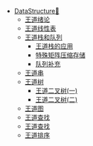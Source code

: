 - [DataStructure🎲](/cs408/DataStructure/)
  - [王道绪论](/cs408/DataStructure/王道绪论.md)
  - [王道线性表](/cs408/DataStructure/王道线性表.md)
  - [王道栈和队列](/cs408/DataStructure/王道栈和队列.md)
    - [王道栈的应用](/cs408/DataStructure/王道栈的应用.md)
    - [特殊矩阵压缩存储](/cs408/DataStructure/王道特殊矩阵的压缩存储.md)
    - [队列补充](/cs408/DataStructure/王道队列.md)
  - [王道串](/cs408/DataStructure/王道串.md)
  - [王道树](/cs408/DataStructure/王卓树.md)
    - [王道二叉树(一)](/cs408/DataStructure/王道二叉树.md)
    - [王道二叉树(二)](/cs408/DataStructure/王道二叉树(二).md)
  - [王道图](/cs408/DataStructure/王道图(一).md)
  - [王道查找](/cs408/DataStructure/王道查找(一).md)
  - [王道查找](/cs408/DataStructure/王道查找(一).md)
  - [王道排序](/cs408/DataStructure/王道排序.md)







































